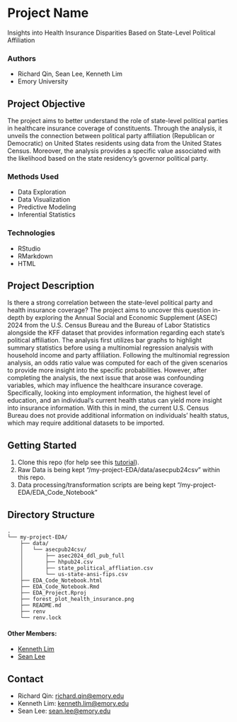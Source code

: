 # Project Name
Insights into Health Insurance Disparities Based on State-Level Political Affiliation

### Authors
* Richard Qin, Sean Lee, Kenneth Lim
* Emory University

## Project Objective
The project aims to better understand the role of state-level political parties in healthcare insurance coverage of constituents. Through the analysis, it unveils the connection between political party affiliation (Republican or Democratic) on United States residents using data from the United States Census. Moreover, the analysis provides a specific value associated with the likelihood based on the state residency’s governor political party. 

### Methods Used
* Data Exploration
* Data Visualization
* Predictive Modeling
* Inferential Statistics

### Technologies
* RStudio 
* RMarkdown
* HTML

## Project Description

Is there a strong correlation between the state-level political party and health insurance coverage? The project aims to uncover this question in-depth by exploring the Annual Social and Economic Supplement (ASEC) 2024 from the U.S. Census Bureau and the Bureau of Labor Statistics alongside the KFF dataset that provides information regarding each state’s political affiliation. The analysis first utilizes bar graphs to highlight summary statistics before using a multinomial regression analysis with household income and party affiliation. Following the multinomial regression analysis, an odds ratio value was computed for each of the given scenarios to provide more insight into the specific probabilities. However, after completing the analysis, the next issue that arose was confounding variables, which may influence the healthcare insurance coverage. Specifically, looking into employment information, the highest level of education, and an individual’s current health status can yield more insight into insurance information. With this in mind, the current U.S. Census Bureau does not provide additional information on individuals’ health status, which may require additional datasets to be imported.

## Getting Started

1. Clone this repo (for help see this [tutorial](https://help.github.com/articles/cloning-a-repository/)).
2. Raw Data is being kept “/my-project-EDA/data/asecpub24csv” within this repo.    
3. Data processing/transformation scripts are being kept “/my-project-EDA/EDA_Code_Notebook”

## Directory Structure
```
.
└── my-project-EDA/
    ├── data/
    │   └── asecpub24csv/
    │       ├── asec2024_ddl_pub_full
    │       ├── hhpub24.csv
    │       ├── state_political_affliation.csv
    │       └── us-state-ansi-fips.csv
    ├── EDA_Code_Notebook.html
    ├── EDA_Code_Notebook.Rmd
    ├── EDA_Project.Rproj
    ├── forest_plot_health_insurance.png
    ├── README.md
    ├── renv
    └── renv.lock
```

#### Other Members:
- [Kenneth Lim](https://github.com/LimK2025)
- [Sean Lee](https://github.com/hmseanlee)

## Contact
* Richard Qin: richard.qin@emory.edu
* Kenneth Lim: kenneth.lim@emory.edu
* Sean Lee: sean.lee@emory.edu
